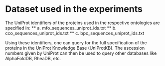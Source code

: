 # Dataset used in the experiments

The UniProt identifiers of the proteins used in the respective ontologies are specified in:
** a. mfo_sequences_uniprot_ids.txt
** b. cco_sequences_uniprot_ids.txt
** c. bpo_sequences_uniprot_ids.txt

Using these identifiers, one can query for the full specification of the proteins in the UniProt Knowledge Base (UniProtKB). 
The ascession numbers given by UniProt can then be used to query other databases like AlphaFoldDB, RheaDB, etc.

